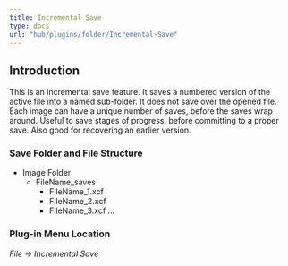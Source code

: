 ```yaml
---
title: Incremental Save
type: docs
url: "hub/plugins/folder/Incremental-Save"
---
```


## Introduction

This is an incremental save feature. It saves a numbered version of the active file into a named sub-folder. It does not save over the opened file. Each image can have a unique number of saves, before the saves wrap around. Useful to save stages of progress, before committing to a proper save. Also good for recovering an earlier version.

### Save Folder and File Structure

* Image Folder
  * FileName_saves
    * FileName_1.xcf
    * FileName_2.xcf
    * FileName_3.xcf
    ...

### Plug-in Menu Location

_File -> Incremental Save_
